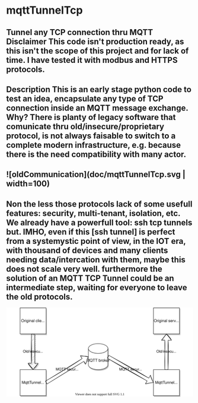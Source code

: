 # mqttTunnelTcp
Tunnel any TCP connection thru MQTT
Disclaimer
This code isn't production ready, as this isn't the scope of this project and for lack of time. I have tested it with modbus and HTTPS protocols.
--------------
Description
This is an early stage python code to test an idea, encapsulate any type of TCP connection inside an MQTT message exchange. 
Why?
There is planty of legacy software that comunicate thru old/insecure/proprietary protocol, is not always faisable to switch to a complete modern infrastructure, e.g. because there is the need compatibility with many actor.
-------------------
![oldCommunication](doc/mqttTunnelTcp.svg | width=100)
------------
Non the less those protocols lack of some usefull features: security, multi-tenant, isolation, etc.
We already have a powerfull tool: ssh tcp tunnels but. IMHO, even if this [ssh tunnel] is perfect from a systemystic point of view, in the IOT era, with thousand of devices and many clients needing data/intercation with them, maybe this does not scale very well.
furthermore the solution of an MQTT TCP Tunnel could be an intermediate step, waiting for everyone to leave the old protocols.
------------------
![newCommunication](doc/mqttTunnelTcpAfter.svg)